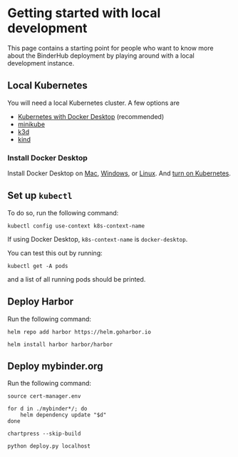 # Getting started with local development

This page contains a starting point for people who want to know more about the BinderHub deployment by playing around with a local development instance.

## Local Kubernetes

You will need a local Kubernetes cluster. A few options are

- [Kubernetes with Docker Desktop](https://docs.docker.com/desktop/features/kubernetes/) (recommended)
- [minikube](https://minikube.sigs.k8s.io/docs/)
- [k3d](https://k3d.io/stable/)
- [kind](https://kind.sigs.k8s.io/)

### Install Docker Desktop

Install Docker Desktop on [Mac](https://docs.docker.com/desktop/setup/install/mac-install/), [Windows](https://docs.docker.com/desktop/setup/install/windows-install/), or [Linux](https://docs.docker.com/desktop/setup/install/linux/). And [turn on Kubernetes](https://docs.docker.com/desktop/features/kubernetes/#install-and-turn-on-kubernetes).

## Set up `kubectl`

To do so, run the following command:

```
kubectl config use-context k8s-context-name
```

If using Docker Desktop, `k8s-context-name` is `docker-desktop`.

You can test this out by running:

```
kubectl get -A pods
```

and a list of all running pods should be printed.

## Deploy Harbor

Run the following command:

```
helm repo add harbor https://helm.goharbor.io
```

```
helm install harbor harbor/harbor
```

## Deploy mybinder.org

Run the following command:

```
source cert-manager.env
```

```
for d in ./mybinder*/; do
    helm dependency update "$d"
done
```

```
chartpress --skip-build
```

```
python deploy.py localhost
```